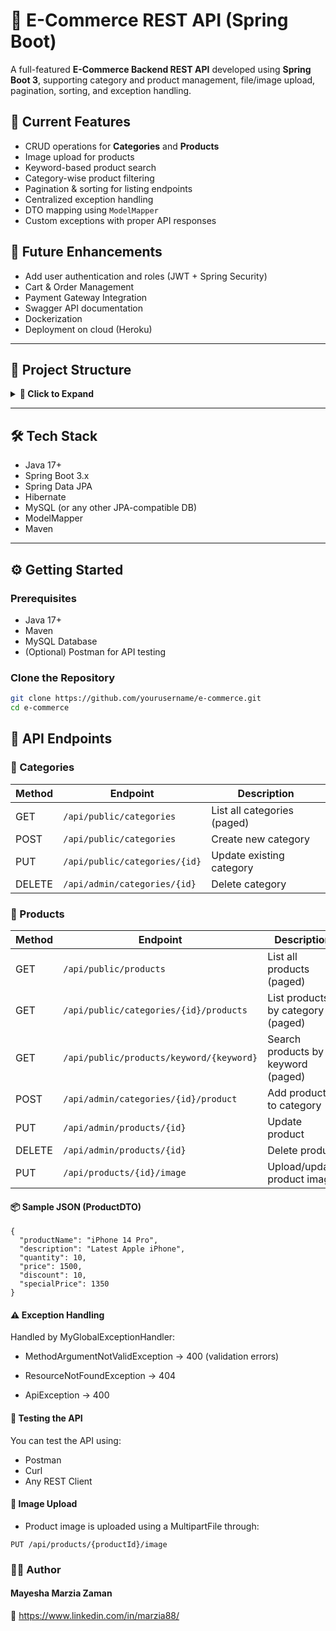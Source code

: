 # 🛒 E-Commerce REST API (Spring Boot)

A full-featured **E-Commerce Backend REST API** developed using **Spring Boot 3**, supporting category and product management, file/image upload, pagination, sorting, and exception handling.

## 🚀 Current Features

- CRUD operations for **Categories** and **Products**
- Image upload for products
- Keyword-based product search
- Category-wise product filtering
- Pagination & sorting for listing endpoints
- Centralized exception handling
- DTO mapping using `ModelMapper`
- Custom exceptions with proper API responses

## 🧱 Future Enhancements
 - Add user authentication and roles (JWT + Spring Security)
 - Cart & Order Management
 - Payment Gateway Integration
 - Swagger API documentation
 - Dockerization
 - Deployment on cloud (Heroku)
---

## 📁 Project Structure

<details>
<summary><strong>📂 Click to Expand</strong></summary>

```bash
src/
├── config         # Application constants and config beans (like ModelMapper)
├── controller     # REST controllers for API endpoints
├── exception      # Custom exceptions and global exception handler
├── model          # JPA entity models
├── payload        # DTOs and response payloads
├── repositories   # JPA Repositories
├── service        # Service interfaces and implementations
├── resources
│   └── application.properties
 ```
</details>

---

## 🛠️ Tech Stack

- Java 17+
- Spring Boot 3.x
- Spring Data JPA
- Hibernate
- MySQL (or any other JPA-compatible DB)
- ModelMapper
- Maven

---

## ⚙️ Getting Started

### Prerequisites

- Java 17+
- Maven
- MySQL Database
- (Optional) Postman for API testing

### Clone the Repository

```bash
git clone https://github.com/yourusername/e-commerce.git
cd e-commerce
```
## 🔑 API Endpoints
### 🔷 Categories
| Method | Endpoint                      | Description                 |
| ------ | ----------------------------- | --------------------------- |
| GET    | `/api/public/categories`      | List all categories (paged) |
| POST   | `/api/public/categories`      | Create new category         |
| PUT    | `/api/public/categories/{id}` | Update existing category    |
| DELETE | `/api/admin/categories/{id}`  | Delete category             |
### 🔷 Products
| Method | Endpoint                                 | Description                        |
| ------ | ---------------------------------------- | ---------------------------------- |
| GET    | `/api/public/products`                   | List all products (paged)          |
| GET    | `/api/public/categories/{id}/products`   | List products by category (paged)  |
| GET    | `/api/public/products/keyword/{keyword}` | Search products by keyword (paged) |
| POST   | `/api/admin/categories/{id}/product`     | Add product to category            |
| PUT    | `/api/admin/products/{id}`               | Update product                     |
| DELETE | `/api/admin/products/{id}`               | Delete product                     |
| PUT    | `/api/products/{id}/image`               | Upload/update product image        |
#### 📦 Sample JSON (ProductDTO)
```
{
  "productName": "iPhone 14 Pro",
  "description": "Latest Apple iPhone",
  "quantity": 10,
  "price": 1500,
  "discount": 10,
  "specialPrice": 1350
}
```
#### ⚠️ Exception Handling
Handled by MyGlobalExceptionHandler:

 - MethodArgumentNotValidException → 400 (validation errors)

 - ResourceNotFoundException → 404

 - ApiException → 400
#### 🧪 Testing the API
You can test the API using:
- Postman
- Curl
- Any REST Client
#### 📂 Image Upload
- Product image is uploaded using a MultipartFile through:
```
PUT /api/products/{productId}/image
```
### 🧑‍💻 Author
#### Mayesha Marzia Zaman
🔗 https://www.linkedin.com/in/marzia88/
